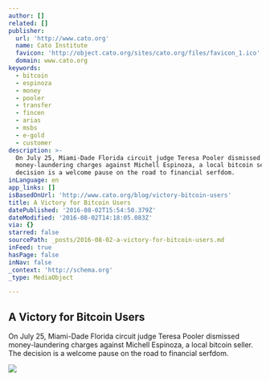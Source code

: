 ```yaml
---
author: []
related: []
publisher:
  url: 'http://www.cato.org'
  name: Cato Institute
  favicon: 'http://object.cato.org/sites/cato.org/files/favicon_1.ico'
  domain: www.cato.org
keywords:
  - bitcoin
  - espinoza
  - money
  - pooler
  - transfer
  - fincen
  - arias
  - msbs
  - e-gold
  - customer
description: >-
  On July 25, Miami-Dade Florida circuit judge Teresa Pooler dismissed
  money-laundering charges against Michell Espinoza, a local bitcoin seller. The
  decision is a welcome pause on the road to financial serfdom.
inLanguage: en
app_links: []
isBasedOnUrl: 'http://www.cato.org/blog/victory-bitcoin-users'
title: A Victory for Bitcoin Users
datePublished: '2016-08-02T15:54:50.379Z'
dateModified: '2016-08-02T14:18:05.083Z'
via: {}
starred: false
sourcePath: _posts/2016-08-02-a-victory-for-bitcoin-users.md
inFeed: true
hasPage: false
inNav: false
_context: 'http://schema.org'
_type: MediaObject

---
```

<article style=""><h1>A Victory for Bitcoin Users</h1><p>On July 25, Miami-Dade Florida circuit judge Teresa Pooler dismissed money-laundering charges against Michell Espinoza, a local bitcoin seller. The decision is a welcome pause on the road to financial serfdom.</p><img src="http://object.cato.org/sites/cato.org/files/default_images/blog_torch_large.gif" /></article>